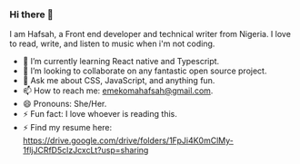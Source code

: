 ### Hi there 👋
 
 I am Hafsah, a Front end developer and technical writer from Nigeria. I love to read, write, and listen to music when i'm not coding.

- 🌱 I’m currently learning React native and Typescript.
- 👯 I’m looking to collaborate on any fantastic open source project.
- 💬 Ask me about CSS, JavaScript, and anything fun.
- 📫 How to reach me: emekomahafsah@gmail.com.
- 😄 Pronouns: She/Her.
- ⚡ Fun fact:  I love whoever is reading this.
- ⚡ Find my resume here: https://drive.google.com/drive/folders/1FpJi4K0mClMy-1fljJCRfD5clzJcxcLt?usp=sharing


